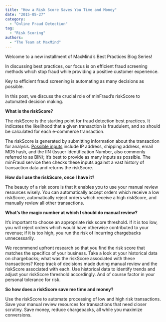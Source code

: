 ```yaml
---
title: "How a Risk Score Saves You Time and Money"
date: "2015-05-27"
category:
  - "Online Fraud Detection"
tag:
  - "Risk Scoring"
authors:
  - "The Team at MaxMind"
---
```


Welcome to a new installment of MaxMind’s Best Practices Blog Series!

In discussing best practices, our focus is on efficient fraud screening methods
which stop fraud while providing a positive customer experience.

Key to efficient fraud screening is automating as many decisions as possible.

In this post, we discuss the crucial role of minFraud’s riskScore to automated
decision making.

<!--lint disable no-emphasis-as-heading-->
**What is the riskScore?**

The riskScore is the starting point for fraud detection best practices. It
indicates the likelihood that a given transaction is fraudulent, and so should
be calculated for each e-commerce transaction.

The riskScore is generated by submitting information about the transaction for
analysis. [Possible inputs](https://dev.maxmind.com/minfraud/#Input) include IP
address, shipping address, email MD5 hash, and the IIN (Issuer Identification
Number, also commonly referred to as BIN); it’s best to provide as many inputs
as possible. The minFraud service then checks these inputs against a vast
history of transaction data and returns the riskScore.

**How do I use the riskScore, once I have it?**

The beauty of a risk score is that it enables you to use your manual review
resources wisely. You can automatically accept orders which receive a low
riskScore, automatically reject orders which receive a high riskScore, and
manually review all other transactions.

**What’s the magic number at which I should do manual review?**

It’s important to choose an appropriate risk score threshold. If it is too low,
you will reject orders which would have otherwise contributed to your revenue;
if it is too high, you run the risk of incurring chargebacks unnecessarily.

We recommend upfront research so that you find the risk score that matches the
specifics of your business. Take a look at your historical data on chargebacks;
what was the riskScore associated with these transactions? Keep track of
decisions made during manual review and the riskScore associated with each. Use
historical data to identify trends and adjust your riskScore threshold
accordingly. And of course factor in your personal tolerance for risk.

**So how does a riskScore save me time and money?**

Use the riskScore to automate processing of low and high risk transactions. Save
your manual review resources for transactions that need closer scrutiny. Save
money, reduce chargebacks, all while you maximize conversions.

